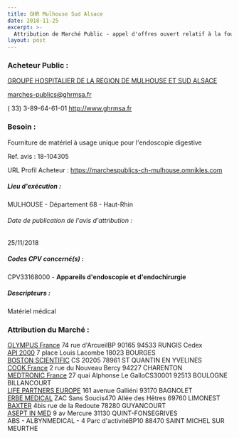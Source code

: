 ```yaml
---
title: GHR Mulhouse Sud Alsace
date: 2018-11-25
excerpt: >-
  Attribution de Marché Public - appel d'offres ouvert relatif à la fourniture de matériel à usage unique pour l'endoscopie digestive
layout: post
---
```


### Acheteur Public : 
<a href="/acheteur-133/siren-200046985"> GROUPE HOSPITALIER DE LA REGION DE MULHOUSE ET SUD ALSACE</a><br/>



marches-publics@ghrmsa.fr

( 33) 3-89-64-61-01
http://www.ghrmsa.fr
### Besoin :

Fourniture de matériel à usage unique pour l'endoscopie digestive

Ref. avis : 18-104305

URL Profil Acheteur : https://marchespublics-ch-mulhouse.omnikles.com

##### Lieu d'exécution :

MULHOUSE - Département 68 - Haut-Rhin

###### Date de publication de l'avis d'attribution : 
25/11/2018

##### Codes CPV concerné(s) :
CPV33168000 - **Appareils d'endoscopie et d'endochirurgie** <br/>

##### Descripteurs :
Matériel médical <br/>

### Attribution du Marché :
<a href="/entreprise-573/siren-582026324"> OLYMPUS France</a>    74 rue d'ArcueilBP 90165 94533 RUNGIS Cedex <br/>
<a href="/entreprise-558/siren-422485169"> API 2000</a>    7 place Louis Lacombe 18023 BOURGES <br/>
<a href="/entreprise-547/siren-329938245"> BOSTON SCIENTIFIC</a>    CS 20205 78961 ST QUANTIN EN YVELINES <br/>
<a href="/entreprise-547/siren-329120463"> COOK France</a>    2 rue du Nouveau Bercy 94227 CHARENTON <br/>
<a href="/entreprise-573/siren-722008232"> MEDTRONIC France</a>    27 quai Alphonse Le GalloCS30001 92513 BOULOGNE BILLANCOURT <br/>
<a href="/entreprise-557/siren-415014034"> LIFE PARTNERS EUROPE</a>    161 avenue Galliéni 93170 BAGNOLET <br/>
<a href="/entreprise-545/siren-315908442"> ERBE MEDICAL</a>    ZAC Sans Soucis470 Allée des Hêtres 69760 LIMONEST <br/>
<a href="/entreprise-544/siren-304317357"> BAXTER</a>    4bis rue de la Redoute 78280 GUYANCOURT <br/>
<a href="/entreprise-552/siren-383600590"> ASEPT IN MED</a>    9 av Mercure 31130 QUINT-FONSEGRIVES <br/>
ABS - ALBYNMEDICAL - 4 Parc d'activitéBP10 88470 SAINT MICHEL SUR MEURTHE <br/>
